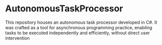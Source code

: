 # AutonomousTaskProcessor
This repository houses an autonomous task processor developed in C#. It was crafted as a tool for asynchronous programming practice, enabling tasks to be executed independently and efficiently, without direct user intervention
